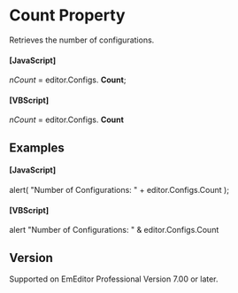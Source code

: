 # Count Property

Retrieves the number of configurations.

#### \[JavaScript\]

_nCount_ = editor.Configs. **Count**;

#### \[VBScript\]

_nCount_ = editor.Configs. **Count**

## Examples

#### \[JavaScript\]

alert( "Number of Configurations: " + editor.Configs.Count );

#### \[VBScript\]

alert "Number of Configurations: " & editor.Configs.Count

## Version

Supported on EmEditor Professional Version 7.00 or later.
